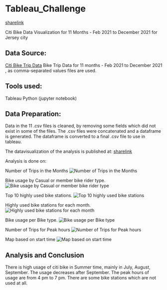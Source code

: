 # Tableau_Challenge

[sharelink](https://public.tableau.com/views/CitiBikeTrip_16432563004230/NoOfRidesMonth?:language=en-US&:display_count=n&:origin=viz_share_link)

Citi Bike Data Visualization for 11 Months - Feb 2021 to December 2021 for Jersey city

## Data Source:
[Citi Bike Trip Data](https://s3.amazonaws.com/tripdata/index.html) 
Bike Trip Data for 11 months - Feb 2021 to December 2021 , as comma-separated values files are used.

## Tools used:
Tableau
Python (jupyter notebook)

## Data Preparation:
Data in the 11 .csv files is cleaned, by removing some fields which did not exist in some of the files. The .csv files were concatenated and a dataframe is generated. The dataframe is converted to a final .csv file to use in tableau.

The datavisualization of the analysis is published at:
[sharelink](https://public.tableau.com/views/CitiBikeTrip_16432563004230/NoOfRidesMonth?:language=en-US&:display_count=n&:origin=viz_share_link)

Analysis is done on:

Number of Trips in the Months
 ![Number of Trips in the Months](/Images/BikeStationsUsagefor11Months.png)

Bike usage by Casual or member bike rider type.
![Bike usage by Casual or member bike rider type](/Images/NoOfRidesMonthforRiderType.png)

Top 10 highly used bike stations.
![Top 10 highly used bike stations](/Images/Top10BikeStationsfor11Months_details.png)

Highly used bike stations for each month.
![Highly used bike stations for each month](/Images/TopBikeStationsfor11Months.png)

Bike usage per Bike type.
![Bike usage per Bike type](/Images/NoOfRidesRiderandBikeTypes.png)

Number of Trips for Peak hours
![Number of Trips for Peak hours](/Images/Ridesoneachhouroftheday.png)

Map based on start time 
![Map based on start time](/Images/BikeStationsMap.png)

## Analysis and Conclusion
There is high usage of citi bike in Summer time, mainly in July, August, September. 
The usage decreases after September. 
The peak hours of usage are from 4 pm to 7 pm.
There are some bike stations which are not used at all.
